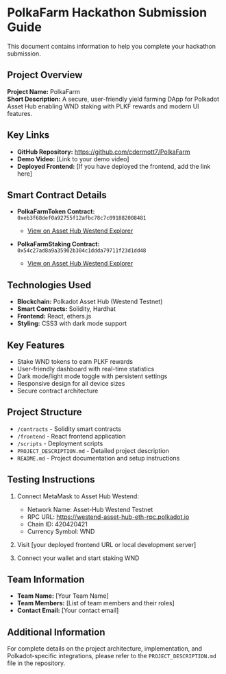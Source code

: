 # PolkaFarm Hackathon Submission Guide

This document contains information to help you complete your hackathon submission.

## Project Overview

**Project Name:** PolkaFarm  
**Short Description:** A secure, user-friendly yield farming DApp for Polkadot Asset Hub enabling WND staking with PLKF rewards and modern UI features.

## Key Links

- **GitHub Repository:** https://github.com/cdermott7/PolkaFarm
- **Demo Video:** [Link to your demo video]
- **Deployed Frontend:** [If you have deployed the frontend, add the link here]

## Smart Contract Details

- **PolkaFarmToken Contract:** `0xeb3f68def0a92755f12afbc78c7c091882008481`
  - [View on Asset Hub Westend Explorer](https://assethub-westend.subscan.io/account/0xeb3f68def0a92755f12afbc78c7c091882008481)

- **PolkaFarmStaking Contract:** `0x54c27ad8a9a35902b304c1ddda79711f23d1dd48`
  - [View on Asset Hub Westend Explorer](https://assethub-westend.subscan.io/account/0x54c27ad8a9a35902b304c1ddda79711f23d1dd48)

## Technologies Used

- **Blockchain:** Polkadot Asset Hub (Westend Testnet)
- **Smart Contracts:** Solidity, Hardhat
- **Frontend:** React, ethers.js
- **Styling:** CSS3 with dark mode support

## Key Features

- Stake WND tokens to earn PLKF rewards
- User-friendly dashboard with real-time statistics
- Dark mode/light mode toggle with persistent settings
- Responsive design for all device sizes
- Secure contract architecture

## Project Structure

- `/contracts` - Solidity smart contracts
- `/frontend` - React frontend application
- `/scripts` - Deployment scripts
- `PROJECT_DESCRIPTION.md` - Detailed project description
- `README.md` - Project documentation and setup instructions

## Testing Instructions

1. Connect MetaMask to Asset Hub Westend:
   - Network Name: Asset-Hub Westend Testnet
   - RPC URL: https://westend-asset-hub-eth-rpc.polkadot.io
   - Chain ID: 420420421
   - Currency Symbol: WND

2. Visit [your deployed frontend URL or local development server]

3. Connect your wallet and start staking WND

## Team Information

- **Team Name:** [Your Team Name]
- **Team Members:** [List of team members and their roles]
- **Contact Email:** [Your contact email]

## Additional Information

For complete details on the project architecture, implementation, and Polkadot-specific integrations, please refer to the `PROJECT_DESCRIPTION.md` file in the repository.
